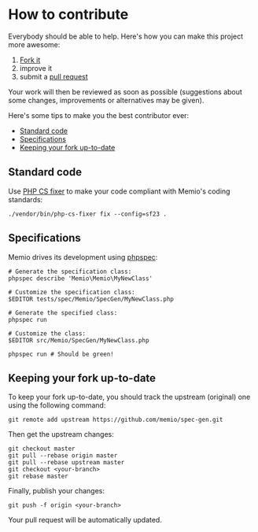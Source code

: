 # How to contribute

Everybody should be able to help. Here's how you can make this project more
awesome:

1. [Fork it](https://github.com/memio/spec-gen/fork_select)
2. improve it
3. submit a [pull request](https://help.github.com/articles/creating-a-pull-request)

Your work will then be reviewed as soon as possible (suggestions about some
changes, improvements or alternatives may be given).

Here's some tips to make you the best contributor ever:

* [Standard code](#standard-code)
* [Specifications](#specifications)
* [Keeping your fork up-to-date](#keeping-your-fork-up-to-date)

## Standard code

Use [PHP CS fixer](http://cs.sensiolabs.org/) to make your code compliant with
Memio's coding standards:

    ./vendor/bin/php-cs-fixer fix --config=sf23 .

## Specifications

Memio drives its development using [phpspec](http://www.phpspec.net/):

    # Generate the specification class:
    phpspec describe 'Memio\Memio\MyNewClass'

    # Customize the specification class:
    $EDITOR tests/spec/Memio/SpecGen/MyNewClass.php

    # Generate the specified class:
    phpspec run

    # Customize the class:
    $EDITOR src/Memio/SpecGen/MyNewClass.php

    phpspec run # Should be green!

## Keeping your fork up-to-date

To keep your fork up-to-date, you should track the upstream (original) one
using the following command:

    git remote add upstream https://github.com/memio/spec-gen.git

Then get the upstream changes:

    git checkout master
    git pull --rebase origin master
    git pull --rebase upstream master
    git checkout <your-branch>
    git rebase master

Finally, publish your changes:

    git push -f origin <your-branch>

Your pull request will be automatically updated.
